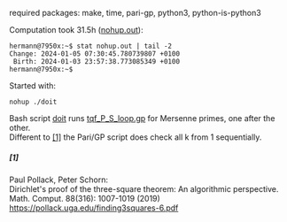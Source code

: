 
required packages:  make, time, pari-gp, python3, python-is-python3

Computation took 31.5h ([nohup.out](nohup.out)):  
```
hermann@7950x:~$ stat nohup.out | tail -2
Change: 2024-01-05 07:30:45.780739807 +0100
 Birth: 2024-01-03 23:57:38.773085349 +0100
hermann@7950x:~$ 
```

Started with:  
```
nohup ./doit
```

Bash script [doit](doit) runs [tqf_P_S_loop.gp](tqf_P_S_loop.gp) for Mersenne primes, one after the other.  
Different to [[1]](#1) the Pari/GP script does check all k from 1 sequentially.   

##### [1]
Paul Pollack, Peter Schorn:  
Dirichlet's proof of the three-square theorem: An algorithmic perspective.  
Math. Comput. 88(316): 1007-1019 (2019)  
https://pollack.uga.edu/finding3squares-6.pdf  

